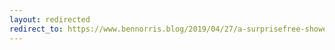 ```yaml
---
layout: redirected
redirect_to: https://www.bennorris.blog/2019/04/27/a-surprisefree-shower.html
---
```

